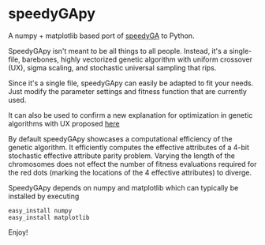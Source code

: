 speedyGApy
==========

A numpy + matplotlib based port of [speedyGA](http://www.mathworks.com/matlabcentral/fileexchange/15164) to Python. 

SpeedyGApy isn't meant to be all things to all people. Instead, it's a single-file, barebones, highly vectorized 
genetic algorithm with uniform crossover (UX), sigma scaling, and stochastic universal sampling that rips. 

Since it's a single file, speedyGApy can easily be adapted to fit your needs. Just modify the parameter settings 
and fitness function that are currently used.

It can also be used to confirm a new explanation for optimization in genetic algorithms with UX proposed [here](http://blog.hackingevolution.net/2013/01/20/foga-2013-slides/) 

By default speedyGApy showcases a computational efficiency of the genetic algorithm. It efficiently computes the 
effective attributes of a 4-bit stochastic effective attribute parity problem. Varying the length of the chromosomes 
does not effect the number of fitness evaluations required for the red dots (marking the locations of the 4 effective attributes) to diverge.

SpeedyGApy depends on numpy and matplotlib which can typically be installed by executing

    easy_install numpy 
    easy_install matplotlib

Enjoy!
